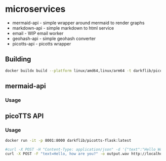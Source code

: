 # microservices

* mermaid-api - simple wrapper around mermaid to render graphs
* markdown-api - simple markdown to html service
* email - WIP email worker
* geohash-api - simple geohash converter
* picotts-api - picotts wrapper

## Building
    
```bash
docker buildx build --platform linux/amd64,linux/arm64 -t darkflib/picotts-api:latest --push
```

## mermaid-api

### Usage

## picoTTS API

### Usage

```bash
docker run -it -p 8001:8000 darkflib/picotts-flask:latest
```

```bash
#curl -X POST -H "Content-Type: application/json" -d '{"text":"Hello World"}' http://localhost:8001/say
curl -X POST -F "text=Hello, how are you?" -o output.wav http://localhost:8001/synthesize
``` 



